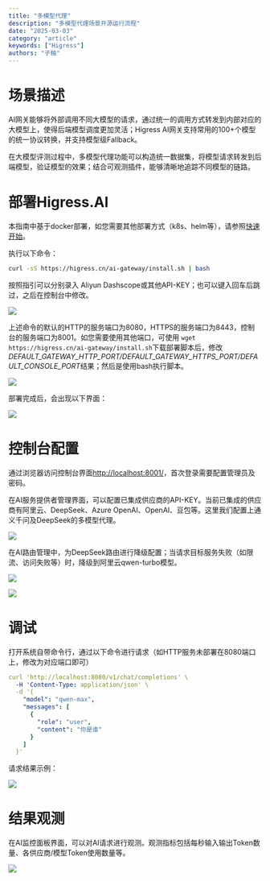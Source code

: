 ```yaml
---
title: "多模型代理"
description: "多模型代理场景开源运行流程"
date: "2025-03-03"
category: "article"
keywords: ["Higress"]
authors: "子釉"
---
```

# 场景描述
AI网关能够将外部调用不同大模型的请求，通过统一的调用方式转发到内部对应的大模型上，使得后端模型调度更加灵活；Higress AI网关支持常用的100+个模型的统一协议转换，并支持模型级Fallback。

在大模型评测过程中，多模型代理功能可以构造统一数据集，将模型请求转发到后端模型，验证模型的效果；结合可观测插件，能够清晰地追踪不同模型的链路。

# 部署Higress.AI
本指南中基于docker部署，如您需要其他部署方式（k8s、helm等），请参照[快速开始](https://higress.cn/docs/latest/user/quickstart/)。



执行以下命令：

```bash
curl -sS https://higress.cn/ai-gateway/install.sh | bash
```

按照指引可以分别录入 Aliyun Dashscope或其他API-KEY；也可以键入回车后跳过，之后在控制台中修改。

![](https://intranetproxy.alipay.com/skylark/lark/0/2025/png/66357218/1741063971166-0b83c7c9-b093-49f1-b38b-145994623f30.png)



上述命令的默认的HTTP的服务端口为8080，HTTPS的服务端口为8443，控制台的服务端口为8001。如您需要使用其他端口，可使用 `wget https://higress.cn/ai-gateway/install.sh`下载部署脚本后，修改*DEFAULT_GATEWAY_HTTP_PORT/DEFAULT_GATEWAY_HTTPS_PORT/DEFAULT_CONSOLE_PORT*结果；然后是使用bash执行脚本。

![](https://intranetproxy.alipay.com/skylark/lark/0/2025/png/66357218/1741059869116-ab053c2c-0aaf-451b-8cad-21ac9664c28d.png)



部署完成后，会出现以下界面：

![](https://intranetproxy.alipay.com/skylark/lark/0/2025/png/66357218/1741063935811-ddf2eef7-967d-49a8-92e6-f99613b7dbf7.png)



# 控制台配置
通过浏览器访问控制台界面[http://localhost:8001/](http://localhost:8001/)，首次登录需要配置管理员及密码。

在AI服务提供者管理界面，可以配置已集成供应商的API-KEY。当前已集成的供应商有阿里云、DeepSeek、Azure OpenAI、OpenAI、豆包等。这里我们配置上通义千问及DeepSeek的多模型代理。

![](https://intranetproxy.alipay.com/skylark/lark/0/2025/png/66357218/1741072990161-d335d2e4-e728-4bae-9ef1-541f400161df.png)





在AI路由管理中，为DeepSeek路由进行降级配置；当请求目标服务失败（如限流、访问失败等）时，降级到阿里云qwen-turbo模型。

![](https://intranetproxy.alipay.com/skylark/lark/0/2025/png/66357218/1742353981781-486b5569-9e37-4b6e-9d90-3958dbb9456c.png)

![](https://intranetproxy.alipay.com/skylark/lark/0/2025/png/66357218/1741073269504-fcac5d3c-8e41-4977-a25e-4fb0f9d19fe7.png)



# 调试
打开系统自带命令行，通过以下命令进行请求（如HTTP服务未部署在8080端口上，修改为对应端口即可）

```yaml
curl 'http://localhost:8080/v1/chat/completions' \
  -H 'Content-Type: application/json' \
  -d '{
    "model": "qwen-max",
    "messages": [
      {
        "role": "user",
        "content": "你是谁"
      }
    ]
  }'

```

请求结果示例：

![](https://intranetproxy.alipay.com/skylark/lark/0/2025/png/66357218/1741074397724-5d96c60b-a61c-43cc-8eac-a1b9bebc244f.png)



# 结果观测
在AI监控面板界面，可以对AI请求进行观测。观测指标包括每秒输入输出Token数量、各供应商/模型Token使用数量等。

![](https://intranetproxy.alipay.com/skylark/lark/0/2025/png/66357218/1741077322520-55959b84-3f15-442c-a7fb-12cc333f1b0f.png)

